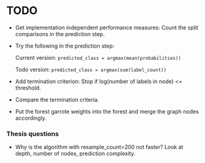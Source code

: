 # TODO

* Get implementation independent performance measures: Count the split comparisons in the prediction step.
* Try the following in the prediction step:

  Current version: `predicted_class = argmax(mean(probabilities))`
  
  Todo version: `predicted_class = argmax(sum(label_count))`
  
* Add termination criterion: Stop if log(number of labels in node) <= threshold.
* Compare the termination criteria.
* Put the forest garrote weights into the forest and merge the graph nodes accordingly.
  
  
### Thesis questions

* Why is the algorithm with resample_count=200 not faster? Look at depth, number of nodes, prediction complexity.
